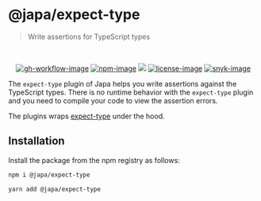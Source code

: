 # @japa/expect-type
> Write assertions for TypeScript types

<br />

<div align="center">

[![gh-workflow-image]][gh-workflow-url] [![npm-image]][npm-url] ![][typescript-image] [![license-image]][license-url] [![snyk-image]][snyk-url]

</div>

The `expect-type` plugin of Japa helps you write assertions against the TypeScript types. There is no runtime behavior with the `expect-type` plugin and you need to compile your code to view the assertion errors.

The plugins wraps [expect-type](https://www.npmjs.com/package/expect-type) under the hood.

## Installation
Install the package from the npm registry as follows:

```sh
npm i @japa/expect-type

yarn add @japa/expect-type
```

[gh-workflow-image]: https://img.shields.io/github/workflow/status/japa/expect-type/test?style=for-the-badge
[gh-workflow-url]: https://github.com/japa/expect-type/actions/workflows/test.yml "Github action"

[npm-image]: https://img.shields.io/npm/v/@japa/expect-type/latest.svg?style=for-the-badge&logo=npm
[npm-url]: https://www.npmjs.com/package/@japa/expect-type/v/latest "npm"

[typescript-image]: https://img.shields.io/badge/Typescript-294E80.svg?style=for-the-badge&logo=typescript

[license-url]: LICENSE.md
[license-image]: https://img.shields.io/github/license/japa/expect-type?style=for-the-badge

[snyk-image]: https://img.shields.io/snyk/vulnerabilities/github/japa/expect-type?label=Snyk%20Vulnerabilities&style=for-the-badge
[snyk-url]: https://snyk.io/test/github/japa/expect-type?targetFile=package.json "snyk"
